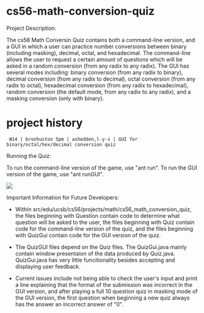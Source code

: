 # cs56-math-conversion-quiz

Project Description:

The cs56 Math Conversin Quiz contains both a command-line version, and a GUI in which a user can practice number conversions between binary (including masking), decimal, octal, and hexadecimal. The command-line allows the user to request a certain amount of questions which will be asked in a random conversion (from any radix to any radix). The GUI has several modes including: binary conversion (from any radix to binary), decimal conversion (from any radix to decimal), octal conversion (from any radix to octal), hexadecimal conversion (from any radix to hexadecimal), random conversion (the default mode, from any radix to any radix), and a masking conversion (only with binary).


project history
===============
```
 W14 | bronhuston 5pm | ashedden,l-y-s | GUI for binary/octal/hex/decimal conversion quiz
```

Running the Quiz:

To run the command-line version of the game, use "ant run". To run the GUI version of the game, use "ant runGUI".


![](http://imgur.com/oEDviAw.png)


Important Information for Future Developers:

* Within src/edu/ucsb/cs56/projects/math/cs56_math_conversion_quiz, the files beginning with Question contain code to determine what question will be asked to the user, the files beginning with Quiz contain code for the command-line version of the quiz, and the files beginning with QuizGui contain code for the GUI version of the quiz.

* The QuizGUI files depend on the Quiz files. The QuizGui.java mainly contain window presentaion of the data produced by Quiz.java. QuizGui.java has very little funcitionality besides accepting and displaying user feedback.

* Current issues include not being able to check the user's input and print a line explaining that the format of the submission was incorrect in the GUI version, and after playing a full 10 question quiz in masking mode of the GUI version, the first question when beginning a new quiz always has the answer an incorrect answer of "0".
 

